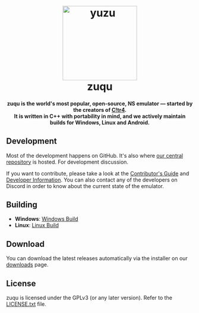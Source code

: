 <!--
SPDX-FileCopyrightText: 2024 zuqu Emulator Project
SPDX-License-Identifier: GPL-2.0-or-later
-->

<h1 align="center">
  <br>
  <img src="https://i.ibb.co/Jrzm1zn/e7813667b58693e90693448a350b51f166e0f170-00.jpg" alt="yuzu" width="200">
  <br>
  <b>zuqu</b>
  <br>
</h1>

<h4 align="center"><b>zuqu</b> is the world's most popular, open-source, NS emulator — started by the creators of <a href="https://citra-emu.org" target="_blank">C!tr4</a>.
<br>
It is written in C++ with portability in mind, and we actively maintain builds for Windows, Linux and Android.
</h4>

## Development

Most of the development happens on GitHub. It's also where [our central repository](https://github.com/zuqu/zuqu) is hosted. For development discussion.

If you want to contribute, please take a look at the [Contributor's Guide](https://github.com/zuqu/zuqu/wiki/Contributing) and [Developer Information](https://github.com/zuqu/zuqu/wiki/Developer-Information).
You can also contact any of the developers on Discord in order to know about the current state of the emulator.

## Building

* __Windows__: [Windows Build](https://github.com/zuqu/zuqu/wiki/Building-For-Windows)
* __Linux__: [Linux Build](https://github.com/zuqu/zuqu/wiki/Building-For-Linux)

## Download

You can download the latest releases automatically via the installer on our [downloads](https://yuzu-emu.org/downloads/) page.

## License

zuqu is licensed under the GPLv3 (or any later version). Refer to the [LICENSE.txt](https://github.com/zuqu/zuqu/blob/master/LICENSE.txt) file.
